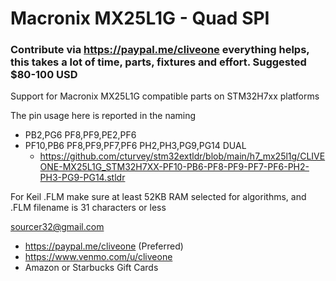 # Macronix MX25L1G - Quad SPI
### Contribute via   https://paypal.me/cliveone  everything helps, this takes a lot of time, parts, fixtures and effort. Suggested $80-100 USD

Support for Macronix MX25L1G compatible parts on STM32H7xx platforms

The pin usage here is reported in the naming

  *  PB2,PG6 PF8,PF9,PE2,PF6
  *  PF10,PB6 PF8,PF9,PF7,PF6 PH2,PH3,PG9,PG14 DUAL
     *  https://github.com/cturvey/stm32extldr/blob/main/h7_mx25l1g/CLIVEONE-MX25L1G_STM32H7XX-PF10-PB6-PF8-PF9-PF7-PF6-PH2-PH3-PG9-PG14.stldr
    
For Keil .FLM make sure at least 52KB RAM selected for algorithms, and .FLM filename is 31 characters or less

 sourcer32@gmail.com
  *  https://paypal.me/cliveone (Preferred)
  *  https://www.venmo.com/u/cliveone
  *  Amazon or Starbucks Gift Cards
